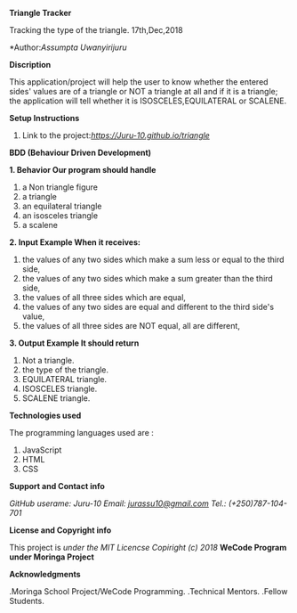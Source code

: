 **Triangle Tracker**

Tracking the type of the triangle. 17th,Dec,2018

*Author:*Assumpta Uwanyirijuru*

**Discription**

This application/project will help the user to know whether the entered sides' values are of a triangle or NOT a triangle at all and if it is a triangle; the application will tell whether it is ISOSCELES,EQUILATERAL or SCALENE.

**Setup Instructions**

1. Link to the project:*https://Juru-10.github.io/triangle*

**BDD (Behaviour Driven Development)**

**1. Behavior
Our program should handle**

1. a Non triangle figure
2. a triangle
3. an equilateral triangle
4. an isosceles triangle
5. a scalene

**2. Input Example
When it receives:**

1. the values of any two sides which make a sum less or equal to the third side,
2. the values of any two sides which make a sum greater than the third side,
3. the values of all three sides which are equal,
4. the values of any two sides are equal and different to the third side's value,
5. the values of all three sides are NOT equal, all are different,

**3. Output Example
It should return**

1. Not a triangle.
2. the type of the triangle.
3. EQUILATERAL triangle.
4. ISOSCELES triangle.
5. SCALENE triangle.

**Technologies used**

The programming languages used are :
1. JavaScript
2. HTML
3. CSS

**Support and Contact info**

*GitHub userame: Juru-10*
*Email: jurassu10@gmail.com*
*Tel.: (+250)787-104-701*

**License and Copyright info**

This project is *under the MIT Licencse
Copiright (c) 2018* **WeCode Program under Moringa Project**

**Acknowledgments**

.Moringa School Project/WeCode Programming.
.Technical Mentors.
.Fellow Students.
